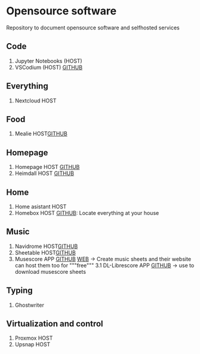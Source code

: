 # Opensource software
Repository to document opensource software and selfhosted services

## Code
1. Jupyter Notebooks (HOST)
2. VSCodium (HOST) [GITHUB](https://github.com/linuxserver/docker-code-server)

## Everything
1. Nextcloud HOST


## Food
1. Mealie HOST[GITHUB](https://github.com/hay-kot/mealie)


## Homepage
1. Homepage HOST [GITHUB](https://github.com/benphelps/homepage)
2. Heimdall HOST [GITHUB](https://github.com/linuxserver/Heimdall)

## Home
1. Home asistant HOST
2. Homebox HOST [GITHUB](https://github.com/hay-kot/homebox): Locate everything at your house


## Music
1. Navidrome HOST[GITHUB](https://github.com/navidrome)
2. Sheetable HOST[GITHUB](https://github.com/SheetAble)
3. Musescore APP [GITHUB](https://github.com/musescore/MuseScore) [WEB](https://musescore.com/) -> Create music sheets and their website can host them too for """free"""
    3.1 DL-Librescore APP [GITHUB](https://github.com/LibreScore/dl-librescore#webmscore-website) -> use to download musescore sheets





## Typing
1. Ghostwriter

## Virtualization and control
1. Proxmox HOST
2. Upsnap HOST
